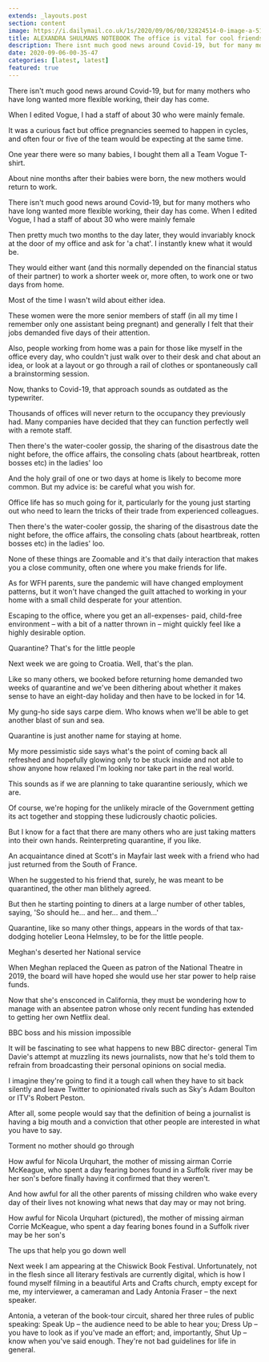```yaml
---
extends: _layouts.post
section: content
image: https://i.dailymail.co.uk/1s/2020/09/06/00/32824514-0-image-a-51_1599346953872.jpg 
title: ALEXANDRA SHULMANS NOTEBOOK The office is vital for cool friendships... and hot gossip  
description: There isnt much good news around Covid-19, but for many mothers who have long wanted more flexible working, their day has come. 
date: 2020-09-06-00-35-47 
categories: [latest, latest] 
featured: true 
--- 
```

There isn't much good news around Covid-19, but for many mothers who have long wanted more flexible working, their day has come.

When I edited Vogue, I had a staff of about 30 who were mainly female. 

It was a curious fact but office pregnancies seemed to happen in cycles, and often four or five of the team would be expecting at the same time. 

One year there were so many babies, I bought them all a Team Vogue T-shirt.

About nine months after their babies were born, the new mothers would return to work. 

There isn't much good news around Covid-19, but for many mothers who have long wanted more flexible working, their day has come. When I edited Vogue, I had a staff of about 30 who were mainly female

Then pretty much two months to the day later, they would invariably knock at the door of my office and ask for 'a chat'. I instantly knew what it would be. 

They would either want (and this normally depended on the financial status of their partner) to work a shorter week or, more often, to work one or two days from home.

Most of the time I wasn't wild about either idea. 

These women were the more senior members of staff (in all my time I remember only one assistant being pregnant) and generally I felt that their jobs demanded five days of their attention.

Also, people working from home was a pain for those like myself in the office every day, who couldn't just walk over to their desk and chat about an idea, or look at a layout or go through a rail of clothes or spontaneously call a brainstorming session.

Now, thanks to Covid-19, that approach sounds as outdated as the typewriter. 

Thousands of offices will never return to the occupancy they previously had. Many companies have decided that they can function perfectly well with a remote staff. 

Then there's the water-cooler gossip, the sharing of the disastrous date the night before, the office affairs, the consoling chats (about heartbreak, rotten bosses etc) in the ladies' loo

And the holy grail of one or two days at home is likely to become more common. But my advice is: be careful what you wish for.

Office life has so much going for it, particularly for the young just starting out who need to learn the tricks of their trade from experienced colleagues. 

Then there's the water-cooler gossip, the sharing of the disastrous date the night before, the office affairs, the consoling chats (about heartbreak, rotten bosses etc) in the ladies' loo. 

None of these things are Zoomable and it's that daily interaction that makes you a close community, often one where you make friends for life.

As for WFH parents, sure the pandemic will have changed employment patterns, but it won't have changed the guilt attached to working in your home with a small child desperate for your attention. 

Escaping to the office, where you get an all-expenses- paid, child-free environment – with a bit of a natter thrown in – might quickly feel like a highly desirable option.

Quarantine? That's for the little people

Next week we are going to Croatia. Well, that's the plan. 

Like so many others, we booked before returning home demanded two weeks of quarantine and we've been dithering about whether it makes sense to have an eight-day holiday and then have to be locked in for 14.

My gung-ho side says carpe diem. Who knows when we'll be able to get another blast of sun and sea. 

Quarantine is just another name for staying at home. 

My more pessimistic side says what's the point of coming back all refreshed and hopefully glowing only to be stuck inside and not able to show anyone how relaxed I'm looking nor take part in the real world.

This sounds as if we are planning to take quarantine seriously, which we are. 

Of course, we're hoping for the unlikely miracle of the Government getting its act together and stopping these ludicrously chaotic policies. 

But I know for a fact that there are many others who are just taking matters into their own hands. Reinterpreting quarantine, if you like.

An acquaintance dined at Scott's in Mayfair last week with a friend who had just returned from the South of France. 

When he suggested to his friend that, surely, he was meant to be quarantined, the other man blithely agreed. 

But then he starting pointing to diners at a large number of other tables, saying, 'So should he… and her… and them…'

Quarantine, like so many other things, appears in the words of that tax-dodging hotelier Leona Helmsley, to be for the little people.

Meghan's deserted her National service

When Meghan replaced the Queen as patron of the National Theatre in 2019, the board will have hoped she would use her star power to help raise funds. 

Now that she's ensconced in California, they must be wondering how to manage with an absentee patron whose only recent funding has extended to getting her own Netflix deal.

BBC boss and his mission impossible

It will be fascinating to see what happens to new BBC director- general Tim Davie's attempt at muzzling its news journalists, now that he's told them to refrain from broadcasting their personal opinions on social media. 

I imagine they're going to find it a tough call when they have to sit back silently and leave Twitter to opinionated rivals such as Sky's Adam Boulton or ITV's Robert Peston. 

After all, some people would say that the definition of being a journalist is having a big mouth and a conviction that other people are interested in what you have to say.

Torment no mother should go through

How awful for Nicola Urquhart, the mother of missing airman Corrie McKeague, who spent a day fearing bones found in a Suffolk river may be her son's before finally having it confirmed that they weren't. 

And how awful for all the other parents of missing children who wake every day of their lives not knowing what news that day may or may not bring.

How awful for Nicola Urquhart (pictured), the mother of missing airman Corrie McKeague, who spent a day fearing bones found in a Suffolk river may be her son's

The ups that help you go down well

Next week I am appearing at the Chiswick Book Festival. Unfortunately, not in the flesh since all literary festivals are currently digital, which is how I found myself filming in a beautiful Arts and Crafts church, empty except for me, my interviewer, a cameraman and Lady Antonia Fraser – the next speaker.

Antonia, a veteran of the book-tour circuit, shared her three rules of public speaking: Speak Up – the audience need to be able to hear you; Dress Up – you have to look as if you've made an effort; and, importantly, Shut Up – know when you've said enough. They're not bad guidelines for life in general.

